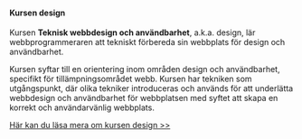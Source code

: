 #### Kursen design

Kursen <strong>Teknisk webbdesign och användbarhet</strong>, a.k.a. design, lär
webbprogrammeraren att tekniskt förbereda sin webbplats för design och användbarhet.

Kursen syftar till en orientering inom områden design och användbarhet, specifikt
för tillämpningsområdet webb. Kursen har tekniken som utgångspunkt, där olika
tekniker introduceras och används för att underlätta webbdesign och användbarhet
för webbplatsen med syftet att skapa en korrekt och användarvänlig webbplats.

[Här kan du läsa mera om kursen design >>](https://dbwebb.se/kurser/design-v2/)
